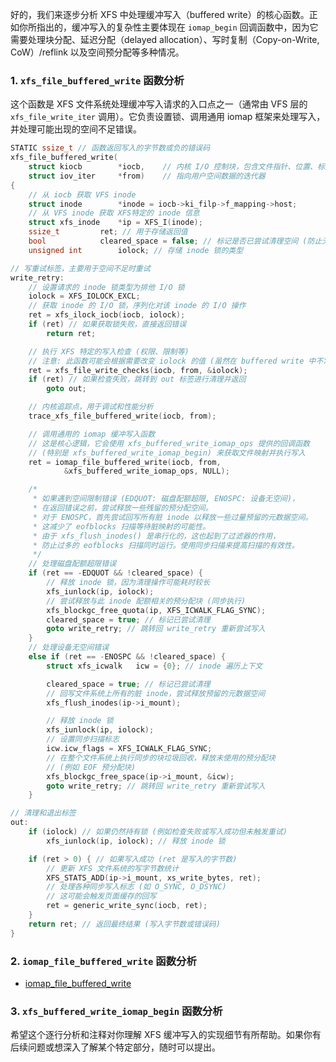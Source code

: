  好的，我们来逐步分析 XFS 中处理缓冲写入（buffered write）的核心函数。正如你所指出的，缓冲写入的复杂性主要体现在 `iomap_begin` 回调函数中，因为它需要处理块分配、延迟分配（delayed allocation）、写时复制（Copy-on-Write, CoW）/reflink 以及空间预分配等多种情况。

### 1. `xfs_file_buffered_write` 函数分析

这个函数是 XFS 文件系统处理缓冲写入请求的入口点之一（通常由 VFS 层的 `xfs_file_write_iter` 调用）。它负责设置锁、调用通用 iomap 框架来处理写入，并处理可能出现的空间不足错误。

```c
STATIC ssize_t // 函数返回写入的字节数或负的错误码
xfs_file_buffered_write(
	struct kiocb		*iocb,    // 内核 I/O 控制块，包含文件指针、位置、标志等信息
	struct iov_iter		*from)    // 指向用户空间数据的迭代器
{
	// 从 iocb 获取 VFS inode
	struct inode		*inode = iocb->ki_filp->f_mapping->host;
	// 从 VFS inode 获取 XFS特定的 inode 信息
	struct xfs_inode	*ip = XFS_I(inode);
	ssize_t			ret; // 用于存储返回值
	bool			cleared_space = false; // 标记是否已尝试清理空间 (防止无限重试)
	unsigned int		iolock; // 存储 inode 锁的类型

// 写重试标签，主要用于空间不足时重试
write_retry:
	// 设置请求的 inode 锁类型为排他 I/O 锁
	iolock = XFS_IOLOCK_EXCL;
	// 获取 inode 的 I/O 锁，序列化对该 inode 的 I/O 操作
	ret = xfs_ilock_iocb(iocb, iolock);
	if (ret) // 如果获取锁失败，直接返回错误
		return ret;

	// 执行 XFS 特定的写入检查 (权限、限制等)
	// 注意: 此函数可能会根据需要改变 iolock 的值 (虽然在 buffered write 中不常见)
	ret = xfs_file_write_checks(iocb, from, &iolock);
	if (ret) // 如果检查失败，跳转到 out 标签进行清理并返回
		goto out;

	// 内核追踪点，用于调试和性能分析
	trace_xfs_file_buffered_write(iocb, from);

	// 调用通用的 iomap 缓冲写入函数
	// 这是核心逻辑，它会使用 xfs_buffered_write_iomap_ops 提供的回调函数
	// (特别是 xfs_buffered_write_iomap_begin) 来获取文件映射并执行写入
	ret = iomap_file_buffered_write(iocb, from,
			&xfs_buffered_write_iomap_ops, NULL);

	/*
	 * 如果遇到空间限制错误 (EDQUOT: 磁盘配额超限, ENOSPC: 设备无空间)，
	 * 在返回错误之前，尝试释放一些残留的预分配空间。
	 * 对于 ENOSPC，首先尝试回写所有脏 inode 以释放一些过量预留的元数据空间。
	 * 这减少了 eofblocks 扫描等待脏映射的可能性。
	 * 由于 xfs_flush_inodes() 是串行化的，这也起到了过滤器的作用，
	 * 防止过多的 eofblocks 扫描同时运行。使用同步扫描来提高扫描的有效性。
	 */
	// 处理磁盘配额超限错误
	if (ret == -EDQUOT && !cleared_space) {
		// 释放 inode 锁，因为清理操作可能耗时较长
		xfs_iunlock(ip, iolock);
		// 尝试释放与此 inode 配额相关的预分配块 (同步执行)
		xfs_blockgc_free_quota(ip, XFS_ICWALK_FLAG_SYNC);
		cleared_space = true; // 标记已尝试清理
		goto write_retry; // 跳转回 write_retry 重新尝试写入
	}
	// 处理设备无空间错误
	else if (ret == -ENOSPC && !cleared_space) {
		struct xfs_icwalk	icw = {0}; // inode 遍历上下文

		cleared_space = true; // 标记已尝试清理
		// 回写文件系统上所有的脏 inode，尝试释放预留的元数据空间
		xfs_flush_inodes(ip->i_mount);

		// 释放 inode 锁
		xfs_iunlock(ip, iolock);
		// 设置同步扫描标志
		icw.icw_flags = XFS_ICWALK_FLAG_SYNC;
		// 在整个文件系统上执行同步的块垃圾回收，释放未使用的预分配块
		// (例如 EOF 预分配块)
		xfs_blockgc_free_space(ip->i_mount, &icw);
		goto write_retry; // 跳转回 write_retry 重新尝试写入
	}

// 清理和退出标签
out:
	if (iolock) // 如果仍然持有锁 (例如检查失败或写入成功但未触发重试)
		xfs_iunlock(ip, iolock); // 释放 inode 锁

	if (ret > 0) { // 如果写入成功 (ret 是写入的字节数)
		// 更新 XFS 文件系统的写字节数统计
		XFS_STATS_ADD(ip->i_mount, xs_write_bytes, ret);
		// 处理各种同步写入标志 (如 O_SYNC, O_DSYNC)
		// 这可能会触发页面缓存的回写
		ret = generic_write_sync(iocb, ret);
	}
	return ret; // 返回最终结果 (写入字节数或错误码)
}
```

### 2. `iomap_file_buffered_write` 函数分析

* [iomap_file_buffered_write](https://github.com/sigmanature/learn_os_note/blob/main/6.13.1%E5%86%85%E6%A0%B8%E6%96%87%E6%A1%A3%E6%B3%A8%E9%87%8A/fs/iomap/buffered_io.c/iomap_file_buffered_write.md)

### 3. `xfs_buffered_write_iomap_begin` 函数分析


希望这个逐行分析和注释对你理解 XFS 缓冲写入的实现细节有所帮助。如果你有后续问题或想深入了解某个特定部分，随时可以提出。

